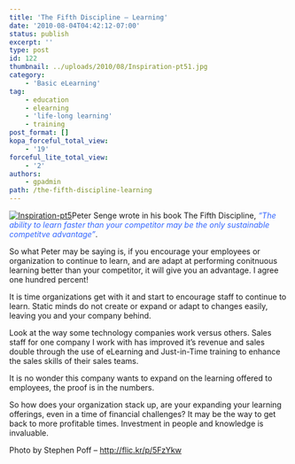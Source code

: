 ```yaml
---
title: 'The Fifth Discipline – Learning'
date: '2010-08-04T04:42:12-07:00'
status: publish
excerpt: ''
type: post
id: 122
thumbnail: ../uploads/2010/08/Inspiration-pt51.jpg
category:
    - 'Basic eLearning'
tag:
    - education
    - elearning
    - 'life-long learning'
    - training
post_format: []
kopa_forceful_total_view:
    - '19'
forceful_lite_total_view:
    - '2'
authors:
    - gpadmin
path: /the-fifth-discipline-learning
---
```

[![](http://www.netlearningspace.com/bksi_new/wp-content/uploads/2010/08/Inspiration-pt51-243x300.jpg "Inspiration-pt5")](http://www.netlearningspace.com/bksi_new/wp-content/uploads/2010/08/Inspiration-pt51.jpg)Peter Senge wrote in his book The Fifth Discipline, <span style="color: #3366ff;">*“The ability to learn faster than your competitor may be the only sustainable competitve advantage”*</span>.

So what Peter may be saying is, if you encourage your employees or organization to continue to learn, and are adapt at performing conitnuous learning better than your competitor, it will give you an advantage. I agree one hundred percent!

It is time organizations get with it and start to encourage staff to continue to learn. Static minds do not create or expand or adapt to changes easily, leaving you and your company behind.

Look at the way some technology companies work versus others. Sales staff for one company I work with has improved it’s revenue and sales double through the use of eLearning and Just-in-Time training to enhance the sales skills of their sales teams.

It is no wonder this company wants to expand on the learning offered to employees, the proof is in the numbers.

So how does your organization stack up, are your expanding your learning offerings, even in a time of financial challenges? It may be the way to get back to more profitable times. Investment in people and knowledge is invaluable.

Photo by Stephen Poff – http://flic.kr/p/5FzYkw